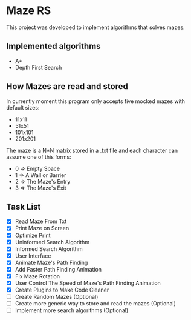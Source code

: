 # Maze RS
This project was developed to implement algorithms that solves mazes.

## Implemented algorithms
- A*
- Depth First Search

## How Mazes are read and stored
In currently moment this program only accepts five mocked mazes with default sizes:
- 11x11
- 51x51
- 101x101
- 201x201

The maze is a N*N matrix stored in a .txt file and each character can assume one of this forms:
- 0 => Empty Space
- 1 => A Wall or Barrier
- 2 => The Maze's Entry
- 3 => The Maze's Exit

## Task List
- [x] Read Maze From Txt
- [x] Print Maze on Screen
- [x] Optimize Print
- [x] Uninformed Search Algorithm
- [x] Informed Search Algorithm
- [x] User Interface
- [x] Animate Maze's Path Finding
- [x] Add Faster Path Finding Animation
- [x] Fix Maze Rotation
- [x] User Control The Speed of Maze's Path Finding Animation
- [x] Create Plugins to Make Code Cleaner
- [ ] Create Random Mazes (Optional)
- [ ] Create more generic way to store and read the mazes (Optional)
- [ ] Implement more search algorithms (Optional)